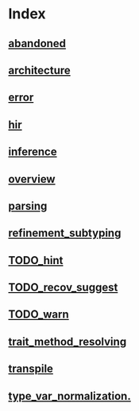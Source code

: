# Index

## [abandoned](./abandoned.md)

## [architecture](./architecture.md)

## [error](./errors.md)

## [hir](./hir.md)

## [inference](./inference.md)

## [overview](./overview.md)

## [parsing](./parsing.md)

## [refinement_subtyping](./refinement_subtyping.md)

## [TODO_hint](./TODO_hint.md)

## [TODO_recov_suggest](./TODO_recov_suggest.md)

## [TODO_warn](./TODO_warn.md)

## [trait_method_resolving](./trait_method_resolving.md)

## [transpile](./transpile.md)

## [type_var_normalization.](type_var_normalization.md)
